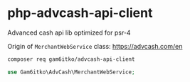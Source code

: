 # php-advcash-api-client

Advanced cash api lib optimized for psr-4

Origin of `MerchantWebService` class: https://advcash.com/en

```bash
composer req gam6itko/advcash-api-client
```

```php
use Gam6itko\AdvCash\MerchantWebService;
```

